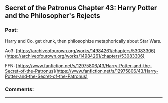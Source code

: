 ## Secret of the Patronus Chapter 43: Harry Potter and the Philosopher's Rejects

### Post:

Harry and Co. get drunk, then philosophize metaphorically about Star Wars.

Ao3: [https://archiveofourown.org/works/14984261/chapters/53083306](https://archiveofourown.org/works/14984261/chapters/53083306)

FFN: [https://www.fanfiction.net/s/12975806/43/Harry-Potter-and-the-Secret-of-the-Patronus](https://www.fanfiction.net/s/12975806/43/Harry-Potter-and-the-Secret-of-the-Patronus)

### Comments:

---

